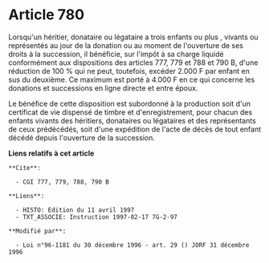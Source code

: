 # Article 780

Lorsqu'un héritier, donataire ou légataire a trois enfants ou plus , vivants ou représentés au jour de la donation ou au
moment de l'ouverture de ses droits à la succession, il bénéficie, sur l'impôt à sa charge liquidé conformément aux
dispositions des articles 777, 779 et 788 et 790 B, d'une réduction de 100 % qui ne peut, toutefois, excéder 2.000 F par
enfant en sus du deuxième. Ce maximum est porté à 4.000 F en ce qui concerne les donations et successions en ligne directe et
entre époux.

Le bénéfice de cette disposition est subordonné à la production soit d'un certificat de vie dispensé de timbre et
d'enregistrement, pour chacun des enfants vivants des héritiers, donataires ou légataires et des représentants de ceux
prédécédés, soit d'une expédition de l'acte de décès de tout enfant décédé depuis l'ouverture de la succession.

**Liens relatifs à cet article**

	**Cite**:

	  - CGI 777, 779, 788, 790 B

	**Liens**:

	  - HISTO: Edition du 11 avril 1997
	  - TXT_ASSOCIE: Instruction 1997-02-17 7G-2-97

	**Modifié par**:

	  - Loi n°96-1181 du 30 décembre 1996 - art. 29 () JORF 31 décembre 1996
